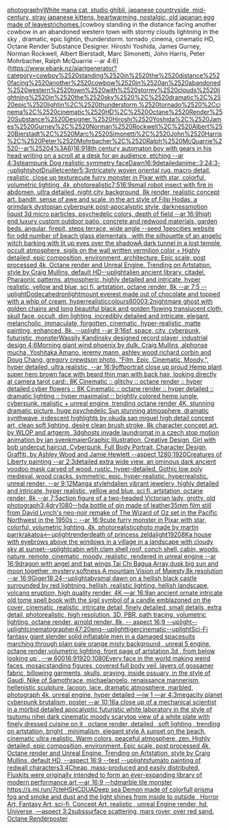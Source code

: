 [photography](https://www.ebank.nz/aiartgenerator?category=photography)[White mana cat, studio ghibli, japanese countryside, mid-century, stray japanese kittens, heartwarming, nostalgic, old japan](https://www.ebank.nz/aiartgenerator?category=White%2520mana%2520cat%2C%2520studio%2520ghibli%2C%2520japanese%2520countryside%2C%2520mid-century%2C%2520stray%2520japanese%2520kittens%2C%2520heartwarming%2C%2520nostalgic%2C%2520old%2520japan)[an egg made of leaves](https://www.ebank.nz/aiartgenerator?category=an%2520egg%2520made%2520of%2520leaves)[trichomes.](https://www.ebank.nz/aiartgenerator?category=trichomes.)[cowboy standing in the distance facing another cowbow in an abandoned western town with stormy clouds lightning in the sky , dramatic, epic lightin, thunderstorm. tornado ,cinema, cinematic HD, Octane Render Substance Designer. Hiroshi Yoshida, James Gurney, Norman Rockwell, Albert Bierstadt, Marc Simonetti, John Harris, Peter Mohrbacher, Ralph McQuarrie --ar 4:6](https://www.ebank.nz/aiartgenerator?category=cowboy%2520standing%2520in%2520the%2520distance%2520facing%2520another%2520cowbow%2520in%2520an%2520abandoned%2520western%2520town%2520with%2520stormy%2520clouds%2520lightning%2520in%2520the%2520sky%2520%2C%2520dramatic%2C%2520epic%2520lightin%2C%2520thunderstorm.%2520tornado%2520%2Ccinema%2C%2520cinematic%2520HD%2C%2520Octane%2520Render%2520Substance%2520Designer.%2520Hiroshi%2520Yoshida%2C%2520James%2520Gurney%2C%2520Norman%2520Rockwell%2C%2520Albert%2520Bierstadt%2C%2520Marc%2520Simonetti%2C%2520John%2520Harris%2C%2520Peter%2520Mohrbacher%2C%2520Ralph%2520McQuarrie%2520--ar%25204%3A6)[16:9](https://www.ebank.nz/aiartgenerator?category=16%3A9)[18th century automaton boy with gears in his head writing on a scroll at a desk for an audience, etching --ar 4:3](https://www.ebank.nz/aiartgenerator?category=18th%2520century%2520automaton%2520boy%2520with%2520gears%2520in%2520his%2520head%2520writing%2520on%2520a%2520scroll%2520at%2520a%2520desk%2520for%2520an%2520audience%2C%2520etching%2520--ar%25204%3A3)[steampunk Dog realistic symmetry face](https://www.ebank.nz/aiartgenerator?category=steampunk%2520Dog%2520realistic%2520symmetry%2520face)[Dawn](https://www.ebank.nz/aiartgenerator?category=Dawn)[16:9](https://www.ebank.nz/aiartgenerator?category=16%3A9)[detailed](https://www.ebank.nz/aiartgenerator?category=detailed)[anime::](https://www.ebank.nz/aiartgenerator?category=anime%3A%3A)[3:2](https://www.ebank.nz/aiartgenerator?category=3%3A2)[4:3](https://www.ebank.nz/aiartgenerator?category=4%3A3)[--uplight](https://www.ebank.nz/aiartgenerator?category=--uplight)[shot](https://www.ebank.nz/aiartgenerator?category=shot)[Druillet](https://www.ebank.nz/aiartgenerator?category=Druillet)[center](https://www.ebank.nz/aiartgenerator?category=center)[5:3](https://www.ebank.nz/aiartgenerator?category=5%3A3)[intricately woven oriental rug, macro detail, realistic, close up texture](https://www.ebank.nz/aiartgenerator?category=intricately%2520woven%2520oriental%2520rug%2C%2520macro%2520detail%2C%2520realistic%2C%2520close%2520up%2520texture)[cute furry monster in Pixar with star, colorful, volumetric lighting, 4k, photorealistic](https://www.ebank.nz/aiartgenerator?category=cute%2520furry%2520monster%2520in%2520Pixar%2520with%2520star%2C%2520colorful%2C%2520volumetric%2520lighting%2C%25204k%2C%2520photorealistic)[7:5](https://www.ebank.nz/aiartgenerator?category=7%3A5)[16:9](https://www.ebank.nz/aiartgenerator?category=16%3A9)[small robot insect with fire in abdomen, ultra detailed, night city background, 8k render, realistic concept art. bandit, sense of awe and scale, in the art style of Filip Hodas, a grimdark dystopian cyberpunk post-apocalyptic style, darkness](https://www.ebank.nz/aiartgenerator?category=small%2520robot%2520insect%2520with%2520fire%2520in%2520abdomen%2C%2520ultra%2520detailed%2C%2520night%2520city%2520background%2C%25208k%2520render%2C%2520realistic%2520concept%2520art.%2520bandit%2C%2520sense%2520of%2520awe%2520and%2520scale%2C%2520in%2520the%2520art%2520style%2520of%2520Filip%2520Hodas%2C%2520a%2520grimdark%2520dystopian%2520cyberpunk%2520post-apocalyptic%2520style%2C%2520darkness)[motion liquid 3d micro particles, psychedelic colors, depth of field --ar 16:9](https://www.ebank.nz/aiartgenerator?category=motion%2520liquid%25203d%2520micro%2520particles%2C%2520psychedelic%2520colors%2C%2520depth%2520of%2520field%2520--ar%252016%3A9)[high end luxury custom outdoor patio, concrete and redwood materials, garden beds. angular, firepit, steps terrace, wide angle --seed 1](https://www.ebank.nz/aiartgenerator?category=high%2520end%2520luxury%2520custom%2520outdoor%2520patio%2C%2520concrete%2520and%2520redwood%2520materials%2C%2520garden%2520beds.%2520angular%2C%2520firepit%2C%2520steps%2520terrace%2C%2520wide%2520angle%2520--seed%25201)[geocities website for odd number of beach glass elementals , with the silhouette of an angelic witch barking with lit up eyes over the shadow](https://www.ebank.nz/aiartgenerator?category=geocities%2520website%2520for%2520odd%2520number%2520of%2520beach%2520glass%2520elementals%2520%2C%2520with%2520the%2520silhouette%2520of%2520an%2520angelic%2520witch%2520barking%2520with%2520lit%2520up%2520eyes%2520over%2520the%2520shadow)[A dark tunnel in a lost temple, occult atmosphere, sigils on the wall written vermilion color + Highly detailed, epic composition, environment, architecture. Epic scale, post processed 4k, Octane render and Unreal Engine. Trending on Artstation, style by Craig Mullins, default HD](https://www.ebank.nz/aiartgenerator?category=A%2520dark%2520tunnel%2520in%2520a%2520lost%2520temple%2C%2520occult%2520atmosphere%2C%2520sigils%2520on%2520the%2520wall%2520written%2520vermilion%2520color%2520%2B%2520Highly%2520detailed%2C%2520epic%2520composition%2C%2520environment%2C%2520architecture.%2520Epic%2520scale%2C%2520post%2520processed%25204k%2C%2520Octane%2520render%2520and%2520Unreal%2520Engine.%2520Trending%2520on%2520Artstation%2C%2520style%2520by%2520Craig%2520Mullins%2C%2520default%2520HD)[--uplight](https://www.ebank.nz/aiartgenerator?category=--uplight)[alien ancient library, citadel, Pharaonic patterns, atmospheric, highly detailed and intricate, hyper realistic, yellow and blue, sci fi, artstation, octane render, 8k --ar 7:5 --uplight](https://www.ebank.nz/aiartgenerator?category=alien%2520ancient%2520library%2C%2520citadel%2C%2520Pharaonic%2520patterns%2C%2520atmospheric%2C%2520highly%2520detailed%2520and%2520intricate%2C%2520hyper%2520realistic%2C%2520yellow%2520and%2520blue%2C%2520sci%2520fi%2C%2520artstation%2C%2520octane%2520render%2C%25208k%2520--ar%25207%3A5%2520--uplight)[Dodecahedron](https://www.ebank.nz/aiartgenerator?category=Dodecahedron)[light](https://www.ebank.nz/aiartgenerator?category=light)[mount everest made out of chocolate and topped with a whip of cream, hyperrealistic](https://www.ebank.nz/aiartgenerator?category=mount%2520everest%2520made%2520out%2520of%2520chocolate%2520and%2520topped%2520with%2520a%2520whip%2520of%2520cream%2C%2520hyperrealistic)[colours](https://www.ebank.nz/aiartgenerator?category=colours)[6000](https://www.ebank.nz/aiartgenerator?category=6000)[3:2](https://www.ebank.nz/aiartgenerator?category=3%3A2)[nightmare ghost with golden chains and long beautiful black and golden flowing translucent cloth, skull face, occult, dim lighting, incredibly detailed and intricate, elegant, melancholic, immaculate, forgotten, cinematic, hyper-realistic, matte painting, enhanced, 8k, --uplight --ar 9:16](https://www.ebank.nz/aiartgenerator?category=nightmare%2520ghost%2520with%2520golden%2520chains%2520and%2520long%2520beautiful%2520black%2520and%2520golden%2520flowing%2520translucent%2520cloth%2C%2520skull%2520face%2C%2520occult%2C%2520dim%2520lighting%2C%2520incredibly%2520detailed%2520and%2520intricate%2C%2520elegant%2C%2520melancholic%2C%2520immaculate%2C%2520forgotten%2C%2520cinematic%2C%2520hyper-realistic%2C%2520matte%2520painting%2C%2520enhanced%2C%25208k%2C%2520--uplight%2520--ar%25209%3A16)[sf, space, city, cyberpunk, futuristic, monster](https://www.ebank.nz/aiartgenerator?category=sf%2C%2520space%2C%2520city%2C%2520cyberpunk%2C%2520futuristic%2C%2520monster)[Wassily Kandinsky designed record player, industrial design 4:6](https://www.ebank.nz/aiartgenerator?category=Wassily%2520Kandinsky%2520designed%2520record%2520player%2C%2520industrial%2520design%25204%3A6)[Morning giant wind phoenix by dulk, Craig Mullins ,alphonse mucha, Yoshitaka Amano, jeremy mann, ashley wood,richard corbin and Doug Chang, gregory crewdson photo,  “Film, Epic, Cinematic, Moody,”, hyper detailed, ultra realistic,  --ar 16:9](https://www.ebank.nz/aiartgenerator?category=Morning%2520giant%2520wind%2520phoenix%2520by%2520dulk%2C%2520Craig%2520Mullins%2520%2Calphonse%2520mucha%2C%2520Yoshitaka%2520Amano%2C%2520jeremy%2520mann%2C%2520ashley%2520wood%2Crichard%2520corbin%2520and%2520Doug%2520Chang%2C%2520gregory%2520crewdson%2520photo%2C%2520%2520%E2%80%9CFilm%2C%2520Epic%2C%2520Cinematic%2C%2520Moody%2C%E2%80%9D%2C%2520hyper%2520detailed%2C%2520ultra%2520realistic%2C%2520%2520--ar%252016%3A9)[off](https://www.ebank.nz/aiartgenerator?category=off)[portrait close up proud Hemp plant super hero brown face with beard thin man with back hair, looking directly at camera  tarot card:: 8K Cinematic :: glitchy :: octane render :: hyper detailed cyber flowers :: 8K Cinematic :: octane render :: hyper detailed :: dramatic lighting :: hyper maximalist :: brightly colored hemp jungle, cyberpunk. realistic + unreal engine, trending octane render 4K, stunning dramatic picture, huge psychedelic Sun stunning atmosphere, dramatic synthwave, iridescent highlights by okuda san miguel high detail concept art, clean soft lighting, desire clean brush stroke, 8k character concept art, by WLOP and artgerm, 3d](https://www.ebank.nz/aiartgenerator?category=portrait%2520close%2520up%2520proud%2520Hemp%2520plant%2520super%2520hero%2520brown%2520face%2520with%2520beard%2520thin%2520man%2520with%2520back%2520hair%2C%2520looking%2520directly%2520at%2520camera%2520%2520tarot%2520card%3A%3A%25208K%2520Cinematic%2520%3A%3A%2520glitchy%2520%3A%3A%2520octane%2520render%2520%3A%3A%2520hyper%2520detailed%2520cyber%2520flowers%2520%3A%3A%25208K%2520Cinematic%2520%3A%3A%2520octane%2520render%2520%3A%3A%2520hyper%2520detailed%2520%3A%3A%2520dramatic%2520lighting%2520%3A%3A%2520hyper%2520maximalist%2520%3A%3A%2520brightly%2520colored%2520hemp%2520jungle%2C%2520cyberpunk.%2520realistic%2520%2B%2520unreal%2520engine%2C%2520trending%2520octane%2520render%25204K%2C%2520stunning%2520dramatic%2520picture%2C%2520huge%2520psychedelic%2520Sun%2520stunning%2520atmosphere%2C%2520dramatic%2520synthwave%2C%2520iridescent%2520highlights%2520by%2520okuda%2520san%2520miguel%2520high%2520detail%2520concept%2520art%2C%2520clean%2520soft%2520lighting%2C%2520desire%2520clean%2520brush%2520stroke%2C%25208k%2520character%2520concept%2520art%2C%2520by%2520WLOP%2520and%2520artgerm%2C%25203d)[ghosts invade laundromat in a czech stop motion animation by jan svenkmajer](https://www.ebank.nz/aiartgenerator?category=ghosts%2520invade%2520laundromat%2520in%2520a%2520czech%2520stop%2520motion%2520animation%2520by%2520jan%2520svenkmajer)[Graphic Illustration, Creative Design, Girl with bob undercut haircut, Cyberpunk, Full Body Portrait, Character Design, Graffiti, by Ashley Wood and Jamie Hewlett --aspect 1280:1920](https://www.ebank.nz/aiartgenerator?category=Graphic%2520Illustration%2C%2520Creative%2520Design%2C%2520Girl%2520with%2520bob%2520undercut%2520haircut%2C%2520Cyberpunk%2C%2520Full%2520Body%2520Portrait%2C%2520Character%2520Design%2C%2520Graffiti%2C%2520by%2520Ashley%2520Wood%2520and%2520Jamie%2520Hewlett%2520--aspect%25201280%3A1920)[Creatures of Liberty painting --ar 2:3](https://www.ebank.nz/aiartgenerator?category=Creatures%2520of%2520Liberty%2520painting%2520--ar%25202%3A3)[detailed,](https://www.ebank.nz/aiartgenerator?category=detailed%2C)[extra wide view. an ominous dark ancient voodoo mask carved of wood. rustic. hyper-detailed. Gothic low poly medieval. wood cracks. symmetric. epic. hyper-realistic. hyperrealistic. unreal render. --ar 9:12](https://www.ebank.nz/aiartgenerator?category=extra%2520wide%2520view.%2520an%2520ominous%2520dark%2520ancient%2520voodoo%2520mask%2520carved%2520of%2520wood.%2520rustic.%2520hyper-detailed.%2520Gothic%2520low%2520poly%2520medieval.%2520wood%2520cracks.%2520symmetric.%2520epic.%2520hyper-realistic.%2520hyperrealistic.%2520unreal%2520render.%2520--ar%25209%3A12)[Manga style](https://www.ebank.nz/aiartgenerator?category=Manga%2520style)[hd](https://www.ebank.nz/aiartgenerator?category=hd)[alien vibrant jewelery, highly detailed and intricate, hyper realistic, yellow and blue, sci fi, artstation, octane render, 8k --ar 7:5](https://www.ebank.nz/aiartgenerator?category=alien%2520vibrant%2520jewelery%2C%2520highly%2520detailed%2520and%2520intricate%2C%2520hyper%2520realistic%2C%2520yellow%2520and%2520blue%2C%2520sci%2520fi%2C%2520artstation%2C%2520octane%2520render%2C%25208k%2520--ar%25207%3A5)[action figure of a two-headed Victorian lady, grotty, old photograph](https://www.ebank.nz/aiartgenerator?category=action%2520figure%2520of%2520a%2520two-headed%2520Victorian%2520lady%2C%2520grotty%2C%2520old%2520photograph)[3:4](https://www.ebank.nz/aiartgenerator?category=3%3A4)[dry](https://www.ebank.nz/aiartgenerator?category=dry)[](https://www.ebank.nz/aiartgenerator?category=)[1080](https://www.ebank.nz/aiartgenerator?category=1080)[--hd](https://www.ebank.nz/aiartgenerator?category=--hd)[a bottle of gin made of leather](https://www.ebank.nz/aiartgenerator?category=a%2520bottle%2520of%2520gin%2520made%2520of%2520leather)[35mm film still from David Lynch's neo-noir remake of The Wizard of Oz set in the Pacific Northwest in the 1950s :: --ar 16:9](https://www.ebank.nz/aiartgenerator?category=35mm%2520film%2520still%2520from%2520David%2520Lynch%27s%2520neo-noir%2520remake%2520of%2520The%2520Wizard%2520of%2520Oz%2520set%2520in%2520the%2520Pacific%2520Northwest%2520in%2520the%25201950s%2520%3A%3A%2520--ar%252016%3A9)[cute furry monster in Pixar with star, colorful, volumetric lighting, 4k, photorealistic](https://www.ebank.nz/aiartgenerator?category=cute%2520furry%2520monster%2520in%2520Pixar%2520with%2520star%2C%2520colorful%2C%2520volumetric%2520lighting%2C%25204k%2C%2520photorealistic)[photo made by martin parr](https://www.ebank.nz/aiartgenerator?category=photo%2520made%2520by%2520martin%2520parr)[krakatoa](https://www.ebank.nz/aiartgenerator?category=krakatoa)[<--uplight](https://www.ebank.nz/aiartgenerator?category=%3C--uplight)[render](https://www.ebank.nz/aiartgenerator?category=render)[death of princess zelda](https://www.ebank.nz/aiartgenerator?category=death%2520of%2520princess%2520zelda)[light](https://www.ebank.nz/aiartgenerator?category=light)[1920](https://www.ebank.nz/aiartgenerator?category=1920)[8K](https://www.ebank.nz/aiartgenerator?category=8K)[a house with eyebrows above the windows in a village in a landscape with cloudy sky at sunset](https://www.ebank.nz/aiartgenerator?category=a%2520house%2520with%2520eyebrows%2520above%2520the%2520windows%2520in%2520a%2520village%2520in%2520a%2520landscape%2520with%2520cloudy%2520sky%2520at%2520sunset)[--uplight](https://www.ebank.nz/aiartgenerator?category=--uplight)[cabin wtih clam shell roof, conch shell, cabin, woods, nature, remote, cinematic, moody, realistic, rendered in unreal engine --ar 16:9](https://www.ebank.nz/aiartgenerator?category=cabin%2520wtih%2520clam%2520shell%2520roof%2C%2520conch%2520shell%2C%2520cabin%2C%2520woods%2C%2520nature%2C%2520remote%2C%2520cinematic%2C%2520moody%2C%2520realistic%2C%2520rendered%2520in%2520unreal%2520engine%2520--ar%252016%3A9)[dragon with angel and bat wings,Tai Chi Bagua Array,dusk,big sun and moon together ,mystery,softness,A mountain Vision of Majesty,8k resolution --ar 16:9](https://www.ebank.nz/aiartgenerator?category=dragon%2520with%2520angel%2520and%2520bat%2520wings%2CTai%2520Chi%2520Bagua%2520Array%2Cdusk%2Cbig%2520sun%2520and%2520moon%2520together%2520%2Cmystery%2Csoftness%2CA%2520mountain%2520Vision%2520of%2520Majesty%2C8k%2520resolution%2520--ar%252016%3A9)[Giger](https://www.ebank.nz/aiartgenerator?category=Giger)[18:24](https://www.ebank.nz/aiartgenerator?category=18%3A24)[--uplight](https://www.ebank.nz/aiartgenerator?category=--uplight)[abysmal dawn on a hellish black castle surrounded by red lightning, hellish, realistic lighting, hellish landscape, volcano eruption, high quality render, 4K —ar 16:9](https://www.ebank.nz/aiartgenerator?category=abysmal%2520dawn%2520on%2520a%2520hellish%2520black%2520castle%2520surrounded%2520by%2520red%2520lightning%2C%2520hellish%2C%2520realistic%2520lighting%2C%2520hellish%2520landscape%2C%2520volcano%2520eruption%2C%2520high%2520quality%2520render%2C%25204K%2520%E2%80%94ar%252016%3A9)[an ancient ornate intricate old tome spell book with the sigil symbol of a candle emblazoned on the cover, cinematic, realistic, intricate detail, finely detailed, small details, extra detail, photorealistic, high resolution, 3D, PBR, path tracing, volumetric lighting, octane render, arnold render, 8k, -- aspect 16:9 --uplight](https://www.ebank.nz/aiartgenerator?category=an%2520ancient%2520ornate%2520intricate%2520old%2520tome%2520spell%2520book%2520with%2520the%2520sigil%2520symbol%2520of%2520a%2520candle%2520emblazoned%2520on%2520the%2520cover%2C%2520cinematic%2C%2520realistic%2C%2520intricate%2520detail%2C%2520finely%2520detailed%2C%2520small%2520details%2C%2520extra%2520detail%2C%2520photorealistic%2C%2520high%2520resolution%2C%25203D%2C%2520PBR%2C%2520path%2520tracing%2C%2520volumetric%2520lighting%2C%2520octane%2520render%2C%2520arnold%2520render%2C%25208k%2C%2520--%2520aspect%252016%3A9%2520--uplight)[--uplight](https://www.ebank.nz/aiartgenerator?category=--uplight)[cinematographer](https://www.ebank.nz/aiartgenerator?category=cinematographer)[47:20](https://www.ebank.nz/aiartgenerator?category=47%3A20)[eng](https://www.ebank.nz/aiartgenerator?category=eng)[--uplight](https://www.ebank.nz/aiartgenerator?category=--uplight)[tiger](https://www.ebank.nz/aiartgenerator?category=tiger)[cinematic](https://www.ebank.nz/aiartgenerator?category=cinematic)[--uplight](https://www.ebank.nz/aiartgenerator?category=--uplight)[Sci-Fi fantasy giant slender solid inflatable men in a damaged spacesuits marching through plain pale orange misty background , unreal 5 engine, octane render,volumetric lighting, front page of artstation,3d , from below looking up , --w 600](https://www.ebank.nz/aiartgenerator?category=Sci-Fi%2520fantasy%2520giant%2520slender%2520solid%2520inflatable%2520men%2520in%2520a%2520damaged%2520spacesuits%2520marching%2520through%2520plain%2520pale%2520orange%2520misty%2520background%2520%2C%2520unreal%25205%2520engine%2C%2520octane%2520render%2Cvolumetric%2520lighting%2C%2520front%2520page%2520of%2520artstation%2C3d%2520%2C%2520from%2520below%2520looking%2520up%2520%2C%2520--w%2520600)[16:9](https://www.ebank.nz/aiartgenerator?category=16%3A9)[1920:1080](https://www.ebank.nz/aiartgenerator?category=1920%3A1080)[Every face in the world making weird faces, mosaic](https://www.ebank.nz/aiartgenerator?category=Every%2520face%2520in%2520the%2520world%2520making%2520weird%2520faces%2C%2520mosaic)[standing figures, covered full body veil, layers of gossamer fabric, billowing garments, skulls, praying, inside ossuary, in the style of Gaudi, Nike of Samothrace, michaelangelo, renaissance mannerism, hellenistic sculpture, lacoon, lace, dramatic atmosphere, marbled, photograph 4k, unreal engine, hyper detailed —iw 1 —ar 4:3](https://www.ebank.nz/aiartgenerator?category=standing%2520figures%2C%2520covered%2520full%2520body%2520veil%2C%2520layers%2520of%2520gossamer%2520fabric%2C%2520billowing%2520garments%2C%2520skulls%2C%2520praying%2C%2520inside%2520ossuary%2C%2520in%2520the%2520style%2520of%2520Gaudi%2C%2520Nike%2520of%2520Samothrace%2C%2520michaelangelo%2C%2520renaissance%2520mannerism%2C%2520hellenistic%2520sculpture%2C%2520lacoon%2C%2520lace%2C%2520dramatic%2520atmosphere%2C%2520marbled%2C%2520photograph%25204k%2C%2520unreal%2520engine%2C%2520hyper%2520detailed%2520%E2%80%94iw%25201%2520%E2%80%94ar%25204%3A3)[megacity planet cyberpunk brutalism, poster --ar 10:16](https://www.ebank.nz/aiartgenerator?category=megacity%2520planet%2520cyberpunk%2520brutalism%2C%2520poster%2520--ar%252010%3A16)[a close up of a mechanical scientist in a morbid detailed apocalyptic futuristic white laboratory in the style of tsutomu nihei dark cinematic moody scary](https://www.ebank.nz/aiartgenerator?category=a%2520close%2520up%2520of%2520a%2520mechanical%2520scientist%2520in%2520a%2520morbid%2520detailed%2520apocalyptic%2520futuristic%2520white%2520laboratory%2520in%2520the%2520style%2520of%2520tsutomu%2520nihei%2520dark%2520cinematic%2520moody%2520scary)[top view of a white plate with finely dressed cuisine on it , octane render, detailed , soft lighting , trending on artstation, bright , minimalism, elegant style,](https://www.ebank.nz/aiartgenerator?category=top%2520view%2520of%2520a%2520white%2520plate%2520with%2520finely%2520dressed%2520cuisine%2520on%2520it%2520%2C%2520octane%2520render%2C%2520detailed%2520%2C%2520soft%2520lighting%2520%2C%2520trending%2520on%2520artstation%2C%2520bright%2520%2C%2520minimalism%2C%2520elegant%2520style%2C)[A sunset on the beach, cinematic ultra realistic. Warm colors, peaceful atmosphere, zen. Highly detailed, epic composition, environment. Epic scale, post processed 4k, Octane render and Unreal Engine. Trending on Artstation, style by Craig Mullins, default HD, --aspect 16:9 --test --uplight](https://www.ebank.nz/aiartgenerator?category=A%2520sunset%2520on%2520the%2520beach%2C%2520cinematic%2520ultra%2520realistic.%2520Warm%2520colors%2C%2520peaceful%2520atmosphere%2C%2520zen.%2520Highly%2520detailed%2C%2520epic%2520composition%2C%2520environment.%2520Epic%2520scale%2C%2520post%2520processed%25204k%2C%2520Octane%2520render%2520and%2520Unreal%2520Engine.%2520Trending%2520on%2520Artstation%2C%2520style%2520by%2520Craig%2520Mullins%2C%2520default%2520HD%2C%2520--aspect%252016%3A9%2520--test%2520--uplight)[sfumato painting of redwall characters](https://www.ebank.nz/aiartgenerator?category=sfumato%2520painting%2520of%2520redwall%2520characters)[3:4](https://www.ebank.nz/aiartgenerator?category=3%3A4)[Cheap, mass-produced and easily distributed, Fluxkits were originally intended to form an ever-expanding library of modern performance art —ar 16:9 --hd](https://www.ebank.nz/aiartgenerator?category=Cheap%2C%2520mass-produced%2520and%2520easily%2520distributed%2C%2520Fluxkits%2520were%2520originally%2520intended%2520to%2520form%2520an%2520ever-expanding%2520library%2520of%2520modern%2520performance%2520art%2520%E2%80%94ar%252016%3A9%2520--hd)[marble tile monster <https://s.mj.run/7cteHSHCDUA>](https://www.ebank.nz/aiartgenerator?category=marble%2520tile%2520monster%2520%3Chttps%3A//s.mj.run/7cteHSHCDUA%3E)[Deep sea  Demon made of colorfull prisma fog and smoke and dust and the light shines from inside to outside , Horror Art, Fantasy Art, sci-fi, Concept Art, realistic , unreal Engine render, hd, Universe, —aspect 3:2](https://www.ebank.nz/aiartgenerator?category=Deep%2520sea%2520%2520Demon%2520made%2520of%2520colorfull%2520prisma%2520fog%2520and%2520smoke%2520and%2520dust%2520and%2520the%2520light%2520shines%2520from%2520inside%2520to%2520outside%2520%2C%2520Horror%2520Art%2C%2520Fantasy%2520Art%2C%2520sci-fi%2C%2520Concept%2520Art%2C%2520realistic%2520%2C%2520unreal%2520Engine%2520render%2C%2520hd%2C%2520Universe%2C%2520%E2%80%94aspect%25203%3A2)[subssurface scattering, mars rover, over red sand. Octane Render](https://www.ebank.nz/aiartgenerator?category=subssurface%2520scattering%2C%2520mars%2520rover%2C%2520over%2520red%2520sand.%2520Octane%2520Render)[poster](https://www.ebank.nz/aiartgenerator?category=poster)
